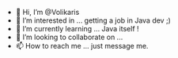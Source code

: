 - 👋 Hi, I’m @Volikaris
- 👀 I’m interested in ... getting a job in Java dev ;)
- 🌱 I’m currently learning ... Java itself !
- 💞️ I’m looking to collaborate on ...
- 📫 How to reach me ... just message me.

<!---
Volikaris/Volikaris is a ✨ special ✨ repository because its `README.md` (this file) appears on your GitHub profile.
You can click the Preview link to take a look at your changes.
--->
